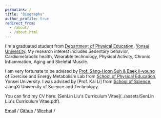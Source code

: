 ```yaml
---
permalink: /
title: "Biography"
author_profile: true
redirect_from: 
  - /about/
  - /about.html
---
```


I'm a graduated student from [Department of Physical Education](https://yonsei.elsevierpure.com/en/organisations/department-of-physical-education), [Yonsei University](https://www.yonsei.ac.kr/en_sc/index.jsp). My research interest includes Sedentary behavior, Cardiometabolic health, Wearable technology, Physical Activity, Chronic Inflammation, Aging and Skeletal Muscle.

I am very fortunate to be advised by [Prof. Sang-Hoon Suh & Baek Il-young](https://yonsei.elsevierpure.com/en/persons/sang-hoon-suh) of Exercise and Energy Metabolism Lab from [School of Physical Education](http://ped.yonsei.ac.kr/), Yonsei University. I was advised by [Prof. Kai Li] from [School of  Science](https://e.jxust.edu.cn/info/1198/1026.htm), JiangXi University of Science and Technology.

You can find my CV here: [SenLin Liu's Curriculum Vitae](../assets/SenLin Liu's Curriculum Vitae.pdf).

[Email](mailto:eliotlyu@gmail.com) / [Github](https://eliotlyu.github.io/) / [Wechat](../images/wechat.jpg) / 



